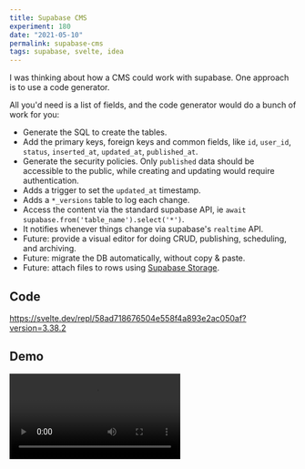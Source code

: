 ```yaml
---
title: Supabase CMS
experiment: 180
date: "2021-05-10"
permalink: supabase-cms
tags: supabase, svelte, idea
---
```


I was thinking about how a CMS could work with supabase. One approach is to use a code generator.

All you'd need is a list of fields, and the code generator would do a bunch of work for you:

- Generate the SQL to create the tables.
- Add the primary keys, foreign keys and common fields, like `id`, `user_id`, `status`, `inserted_at`, `updated_at`, `published_at`.
- Generate the security policies. Only `published` data should be accessible to the public, while creating and updating would require authentication.
- Adds a trigger to set the `updated_at` timestamp.
- Adds a `*_versions` table to log each change.
- Access the content via the standard supabase API, ie `await supabase.from('table_name').select('*')`.
- It notifies whenever things change via supabase's `realtime` API.
- Future: provide a visual editor for doing CRUD, publishing, scheduling, and archiving.
- Future: migrate the DB automatically, without copy & paste.
- Future: attach files to rows using [Supabase Storage](https://supabase.io/storage).

## Code

https://svelte.dev/repl/58ad718676504e558f4a893e2ac050af?version=3.38.2

## Demo

<video controls src="https://res.cloudinary.com/dzwnkx0mk/video/upload/v1620620049/1000experiments.dev/supabase-cms_yraijh.mp4"/>

## Notes

- Add default values for fields.
- When `scheduled_at` is set, and `status = 'scheduled'` a CRON job should run to mark the post `published`, that will trigger realtime updates.
